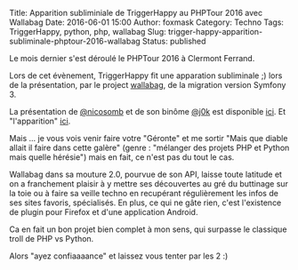 Title: Apparition subliminiale de TriggerHappy au PHPTour 2016 avec Wallabag
Date: 2016-06-01 15:00
Author: foxmask
Category: Techno
Tags: TriggerHappy, python, php, wallabag
Slug: trigger-happy-apparition-subliminale-phptour-2016-wallabag
Status: published

Le mois dernier s'est déroulé le PHPTour 2016 à Clermont Ferrand.

Lors de cet évènement, TriggerHappy fit une apparation subliminale ;) lors de la présentation, par le project [wallabag](https://wallabag.org), de la migration version Symfony 3.

La présentation de [@nicosomb](https://github.com/nicosomb) et de son binôme [@j0k](https://twitter.com/j0k) est disponible [ici](https://nicosomb.github.io/talk-phptour-2016/). Et "l'apparition" [ici](https://nicosomb.github.io/talk-phptour-2016/#/9/2).

Mais ... je vous vois venir faire votre "Géronte" et me sortir "Mais que diable allait il faire dans cette galère" (genre : "mélanger des projets PHP et Python mais quelle hérésie") mais en fait, ce n'est pas du tout le cas.

Wallabag dans sa mouture 2.0, pourvue de son API, laisse toute latitude et on a franchement plaisir à y mettre ses découvertes au gré du buttinage sur la toie ou à faire sa veille techno en recupérant régulièrement les infos de ses sites favoris, spécialisés.
En plus, ce qui ne gâte rien, c'est l'existence de plugin pour Firefox et d'une application Android. 

Ca en fait un bon projet bien complet à mon sens, qui surpasse le classique troll de PHP vs Python.

Alors "ayez confiaaaance" et laissez vous tenter par les 2 :)
